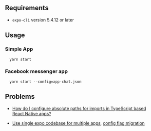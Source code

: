 ## Requirements

- `expo-cli` version 5.4.12 or later

## Usage

### Simple App

```
  yarn start
```

### Facebook messenger app

```
  yarn start --config=app-chat.json
```

## Problems

- [How do I configure absolute paths for imports in TypeScript based React Native apps?](https://stackoverflow.com/questions/57798793/how-do-i-configure-absolute-paths-for-imports-in-typescript-based-react-native-a)

- [Use single expo codebase for multiple apps](https://stackoverflow.com/questions/51718103/use-single-expo-codebase-for-multiple-apps), [config flag migration](https://github.com/expo/fyi/blob/main/config-flag-migration.md)
